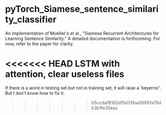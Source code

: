 # pyTorch_Siamese_sentence_similarity_classifier
An implementation of Mueller's et al.,  "Siamese Recurrent Architectures for Learning Sentence Similarity." 
A detailed documentation is forthcoming. For now, refer to the paper for clarity.

<<<<<<< HEAD
LSTM with attention, clear useless files
=======
If there is a word in testing set but not in training set, it will raise a 'keyerror'. But I don't know how to fix it. 
>>>>>>> b5ccdaf8182df5d319aa16991a79db3b1fe35eac
